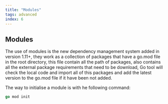```yaml
---
title: "Modules"
tags: advanced
index: 6
---
```

## Modules
The use of modules is the new dependency management system added in version 1.11+, they work as a collection of packages that have a go.mod file in the root directory, this file contain all the path of packages, also contains all the external package requirements that need to be download, Go tool will check the local code and import all of this packages and add the latest version to the go.mod file if it have been not added.

The way to initialise a module is with he following command:
``` go
go mod init
```
